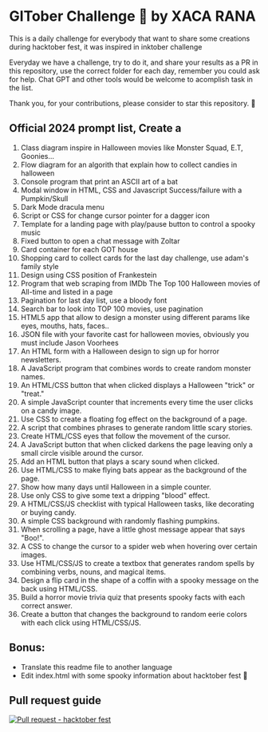 # GITober Challenge :jack_o_lantern: by XACA RANA

This is a daily challenge for everybody that want to share some creations during hacktober fest, it was inspired in inktober challenge

Everyday we have a challenge, try to do it, and share your results as a PR in this repository, use the correct folder for each day, remember you could ask for help. Chat GPT and other tools would be welcome to acomplish task in the list. 

Thank you, for your contributions, please consider to star this repository. 🌟

## Official 2024 prompt list, Create a

1. Class diagram inspire in Halloween movies like Monster Squad, E.T, Goonies...
2. Flow diagram for an algorith that explain how to collect candies in halloween
3. Console program that print an ASCII art of a bat
4. Modal window in HTML, CSS and Javascript Success/failure with a Pumpkin/Skull
5. Dark Mode dracula menu
6. Script or CSS for change cursor pointer for a dagger icon
7. Template for a landing page with play/pause button to control a spooky music
8. Fixed button to open a chat message with Zoltar
9. Card container for each GOT house
10. Shopping card to collect cards for the last day challenge, use adam's family style
11. Design using CSS position of Frankestein
12. Program that web scraping from IMDb The Top 100 Halloween movies of All-time and listed in a page
13. Pagination for last day list, use a bloody font
14. Search bar to look into TOP 100 movies, use pagination
15. HTML5 app that allow to design a monster using different params like eyes, mouths, hats, faces..
16. JSON file with your favorite cast for halloween movies, obviously you must include Jason Voorhees
17. An HTML form with a Halloween design to sign up for horror newsletters.
18. A JavaScript program that combines words to create random monster names.
19. An HTML/CSS button that when clicked displays a Halloween "trick" or "treat."
20. A simple JavaScript counter that increments every time the user clicks on a candy image.
21. Use CSS to create a floating fog effect on the background of a page.
22. A script that combines phrases to generate random little scary stories.
23. Create HTML/CSS eyes that follow the movement of the cursor.
24. A JavaScript button that when clicked darkens the page leaving only a small circle visible around the cursor.
25. Add an HTML button that plays a scary sound when clicked.
26. Use HTML/CSS to make flying bats appear as the background of the page.
27. Show how many days until Halloween in a simple counter.
28. Use only CSS to give some text a dripping "blood" effect.
29. A HTML/CSS/JS checklist with typical Halloween tasks, like decorating or buying candy.
30. A simple CSS background with randomly flashing pumpkins.
31. When scrolling a page, have a little ghost message appear that says "Boo!".
32. A CSS to change the cursor to a spider web when hovering over certain images.
33. Use HTML/CSS/JS to create a textbox that generates random spells by combining verbs, nouns, and magical items.
34. Design a flip card in the shape of a coffin with a spooky message on the back using HTML/CSS.
35. Build a horror movie trivia quiz that presents spooky facts with each correct answer.
36. Create a button that changes the background to random eerie colors with each click using HTML/CSS/JS.

## Bonus: 

- Translate this readme file to another language
- Edit index.html with some spooky information about hacktober fest 👻

## Pull request guide

[![Pull request - hacktober fest](https://res.cloudinary.com/marcomontalbano/image/upload/v1730401457/video_to_markdown/images/youtube--8MQN0U1AwgU-c05b58ac6eb4c4700831b2b3070cd403.jpg)](https://www.youtube.com/watch?v=8MQN0U1AwgU "Pull request - hacktober fest")
